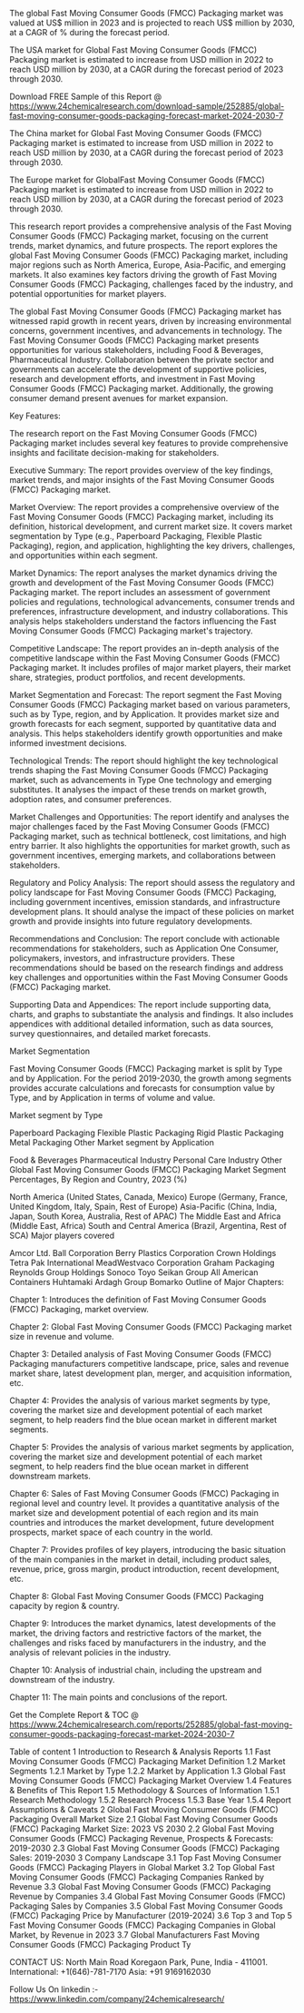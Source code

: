 The global Fast Moving Consumer Goods (FMCC) Packaging market was valued at US$ million in 2023 and is projected to reach US$ million by 2030, at a CAGR of % during the forecast period.

The USA market for Global Fast Moving Consumer Goods (FMCC) Packaging market is estimated to increase from USD million in 2022 to reach USD million by 2030, at a CAGR during the forecast period of 2023 through 2030.

Download FREE Sample of this Report @ https://www.24chemicalresearch.com/download-sample/252885/global-fast-moving-consumer-goods-packaging-forecast-market-2024-2030-7

The China market for Global Fast Moving Consumer Goods (FMCC) Packaging market is estimated to increase from USD million in 2022 to reach USD million by 2030, at a CAGR during the forecast period of 2023 through 2030.

The Europe market for GlobalFast Moving Consumer Goods (FMCC) Packaging market is estimated to increase from USD million in 2022 to reach USD million by 2030, at a CAGR during the forecast period of 2023 through 2030.

This research report provides a comprehensive analysis of the Fast Moving Consumer Goods (FMCC) Packaging market, focusing on the current trends, market dynamics, and future prospects. The report explores the global Fast Moving Consumer Goods (FMCC) Packaging market, including major regions such as North America, Europe, Asia-Pacific, and emerging markets. It also examines key factors driving the growth of Fast Moving Consumer Goods (FMCC) Packaging, challenges faced by the industry, and potential opportunities for market players.

The global Fast Moving Consumer Goods (FMCC) Packaging market has witnessed rapid growth in recent years, driven by increasing environmental concerns, government incentives, and advancements in technology. The Fast Moving Consumer Goods (FMCC) Packaging market presents opportunities for various stakeholders, including Food & Beverages, Pharmaceutical Industry. Collaboration between the private sector and governments can accelerate the development of supportive policies, research and development efforts, and investment in Fast Moving Consumer Goods (FMCC) Packaging market. Additionally, the growing consumer demand present avenues for market expansion.

Key Features:

The research report on the Fast Moving Consumer Goods (FMCC) Packaging market includes several key features to provide comprehensive insights and facilitate decision-making for stakeholders.

Executive Summary: The report provides overview of the key findings, market trends, and major insights of the Fast Moving Consumer Goods (FMCC) Packaging market.

Market Overview: The report provides a comprehensive overview of the Fast Moving Consumer Goods (FMCC) Packaging market, including its definition, historical development, and current market size. It covers market segmentation by Type (e.g., Paperboard Packaging, Flexible Plastic Packaging), region, and application, highlighting the key drivers, challenges, and opportunities within each segment.

Market Dynamics: The report analyses the market dynamics driving the growth and development of the Fast Moving Consumer Goods (FMCC) Packaging market. The report includes an assessment of government policies and regulations, technological advancements, consumer trends and preferences, infrastructure development, and industry collaborations. This analysis helps stakeholders understand the factors influencing the Fast Moving Consumer Goods (FMCC) Packaging market's trajectory.

Competitive Landscape: The report provides an in-depth analysis of the competitive landscape within the Fast Moving Consumer Goods (FMCC) Packaging market. It includes profiles of major market players, their market share, strategies, product portfolios, and recent developments.

Market Segmentation and Forecast: The report segment the Fast Moving Consumer Goods (FMCC) Packaging market based on various parameters, such as by Type, region, and by Application. It provides market size and growth forecasts for each segment, supported by quantitative data and analysis. This helps stakeholders identify growth opportunities and make informed investment decisions.

Technological Trends: The report should highlight the key technological trends shaping the Fast Moving Consumer Goods (FMCC) Packaging market, such as advancements in Type One technology and emerging substitutes. It analyses the impact of these trends on market growth, adoption rates, and consumer preferences.

Market Challenges and Opportunities: The report identify and analyses the major challenges faced by the Fast Moving Consumer Goods (FMCC) Packaging market, such as technical bottleneck, cost limitations, and high entry barrier. It also highlights the opportunities for market growth, such as government incentives, emerging markets, and collaborations between stakeholders.

Regulatory and Policy Analysis: The report should assess the regulatory and policy landscape for Fast Moving Consumer Goods (FMCC) Packaging, including government incentives, emission standards, and infrastructure development plans. It should analyse the impact of these policies on market growth and provide insights into future regulatory developments.

Recommendations and Conclusion: The report conclude with actionable recommendations for stakeholders, such as Application One Consumer, policymakers, investors, and infrastructure providers. These recommendations should be based on the research findings and address key challenges and opportunities within the Fast Moving Consumer Goods (FMCC) Packaging market.

Supporting Data and Appendices: The report include supporting data, charts, and graphs to substantiate the analysis and findings. It also includes appendices with additional detailed information, such as data sources, survey questionnaires, and detailed market forecasts.

Market Segmentation

Fast Moving Consumer Goods (FMCC) Packaging market is split by Type and by Application. For the period 2019-2030, the growth among segments provides accurate calculations and forecasts for consumption value by Type, and by Application in terms of volume and value.

Market segment by Type

Paperboard Packaging
Flexible Plastic Packaging
Rigid Plastic Packaging
Metal Packaging
Other
Market segment by Application

Food & Beverages
Pharmaceutical Industry
Personal Care Industry
Other
Global Fast Moving Consumer Goods (FMCC) Packaging Market Segment Percentages, By Region and Country, 2023 (%)

North America (United States, Canada, Mexico)
Europe (Germany, France, United Kingdom, Italy, Spain, Rest of Europe)
Asia-Pacific (China, India, Japan, South Korea, Australia, Rest of APAC)
The Middle East and Africa (Middle East, Africa)
South and Central America (Brazil, Argentina, Rest of SCA)
Major players covered

Amcor Ltd.
Ball Corporation
Berry Plastics Corporation
Crown Holdings
Tetra Pak International
MeadWestvaco Corporation
Graham Packaging
Reynolds Group Holdings
Sonoco
Toyo Seikan Group
All American Containers
Huhtamaki
Ardagh Group
Bomarko
Outline of Major Chapters:

Chapter 1: Introduces the definition of Fast Moving Consumer Goods (FMCC) Packaging, market overview.

Chapter 2: Global Fast Moving Consumer Goods (FMCC) Packaging market size in revenue and volume.

Chapter 3: Detailed analysis of Fast Moving Consumer Goods (FMCC) Packaging manufacturers competitive landscape, price, sales and revenue market share, latest development plan, merger, and acquisition information, etc.

Chapter 4: Provides the analysis of various market segments by type, covering the market size and development potential of each market segment, to help readers find the blue ocean market in different market segments.

Chapter 5: Provides the analysis of various market segments by application, covering the market size and development potential of each market segment, to help readers find the blue ocean market in different downstream markets.

Chapter 6: Sales of Fast Moving Consumer Goods (FMCC) Packaging in regional level and country level. It provides a quantitative analysis of the market size and development potential of each region and its main countries and introduces the market development, future development prospects, market space of each country in the world.

Chapter 7: Provides profiles of key players, introducing the basic situation of the main companies in the market in detail, including product sales, revenue, price, gross margin, product introduction, recent development, etc.

Chapter 8: Global Fast Moving Consumer Goods (FMCC) Packaging capacity by region & country.

Chapter 9: Introduces the market dynamics, latest developments of the market, the driving factors and restrictive factors of the market, the challenges and risks faced by manufacturers in the industry, and the analysis of relevant policies in the industry.

Chapter 10: Analysis of industrial chain, including the upstream and downstream of the industry.

Chapter 11: The main points and conclusions of the report.

Get the Complete Report & TOC @ https://www.24chemicalresearch.com/reports/252885/global-fast-moving-consumer-goods-packaging-forecast-market-2024-2030-7

Table of content
1 Introduction to Research & Analysis Reports
1.1 Fast Moving Consumer Goods (FMCC) Packaging Market Definition
1.2 Market Segments
1.2.1 Market by Type
1.2.2 Market by Application
1.3 Global Fast Moving Consumer Goods (FMCC) Packaging Market Overview
1.4 Features & Benefits of This Report
1.5 Methodology & Sources of Information
1.5.1 Research Methodology
1.5.2 Research Process
1.5.3 Base Year
1.5.4 Report Assumptions & Caveats
2 Global Fast Moving Consumer Goods (FMCC) Packaging Overall Market Size
2.1 Global Fast Moving Consumer Goods (FMCC) Packaging Market Size: 2023 VS 2030
2.2 Global Fast Moving Consumer Goods (FMCC) Packaging Revenue, Prospects & Forecasts: 2019-2030
2.3 Global Fast Moving Consumer Goods (FMCC) Packaging Sales: 2019-2030
3 Company Landscape
3.1 Top Fast Moving Consumer Goods (FMCC) Packaging Players in Global Market
3.2 Top Global Fast Moving Consumer Goods (FMCC) Packaging Companies Ranked by Revenue
3.3 Global Fast Moving Consumer Goods (FMCC) Packaging Revenue by Companies
3.4 Global Fast Moving Consumer Goods (FMCC) Packaging Sales by Companies
3.5 Global Fast Moving Consumer Goods (FMCC) Packaging Price by Manufacturer (2019-2024)
3.6 Top 3 and Top 5 Fast Moving Consumer Goods (FMCC) Packaging Companies in Global Market, by Revenue in 2023
3.7 Global Manufacturers Fast Moving Consumer Goods (FMCC) Packaging Product Ty

CONTACT US:
North Main Road Koregaon Park, Pune, India - 411001.
International: +1(646)-781-7170
Asia: +91 9169162030

Follow Us On linkedin :- https://www.linkedin.com/company/24chemicalresearch/
